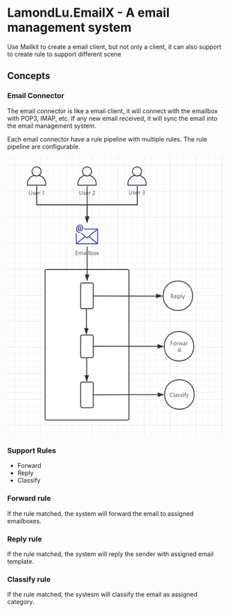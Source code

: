 # LamondLu.EmailX - A email management system
Use Mailkit to create a email client, but not only a client, it can also support to create rule to support different scene

## Concepts

### Email Connector
The email connector is like a email client, it will connect with the emailbox with POP3, IMAP, etc. If any new email received, it will sync the email into the email management system.

Each email connector have a rule pipeline with multiple rules. The rule pipeline are configurable.

![](./img/20200407081451.png)

### Support Rules
- Forward
- Reply
- Classify
 
### Forward rule
If the rule matched, the system will forward the email to assigned emailboxes.

### Reply rule
If the rule matched, the system will reply the sender with assigned email template.

### Classify rule
If the rule matched, the systesm will classify the email as assigned category. 


